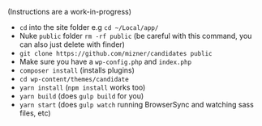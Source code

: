 (Instructions are a work-in-progress)

* `cd` into the site folder e.g `cd ~/Local/app/`
* Nuke `public` folder `rm -rf public` (be careful with this command, you can also just delete with finder)
* `git clone https://github.com/mizner/candidates public`
* Make sure you have a `wp-config.php` and `index.php`
* `composer install` (installs plugins)
* `cd wp-content/themes/candidate`
* `yarn install` (`npm install` works too)
* `yarn build` (does `gulp build` for you)
* `yarn start` (does `gulp watch` running BrowserSync and watching sass files, etc)